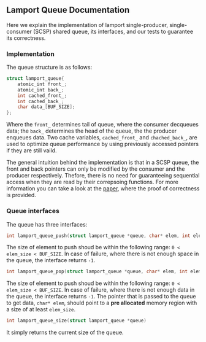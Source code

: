 ## Lamport Queue Documentation
Here we explain the implementation of lamport single-producer, single-consumer (SCSP) shared queue, its interfaces, and our tests to guarantee its correctness. 

### Implementation
The queue structure is as follows:
```C
struct lamport_queue{
    atomic_int front_;
    atomic_int back_;
    int cached_front_;
    int cached_back_;
    char data_[BUF_SIZE];
};
```
Where the `front_` determines tail of queue, where the consumer decqueues data; the `back_` determines the head of the queue, the the producer enqueues data.
Two cache variables, `cached_front_` and `chached_back_`, are used to optimize queue performance by using previously accessed pointers if they are still vaild.

The general intuition behind the implementation is that in a SCSP queue, the front and back pointers can only be modified by the consumer and the producer respectively. Thefore, there is no need for guaranteeing sequential access when they are read by their correpsoing functions. For more information you can take a look at the [paper](https://hal.inria.fr/hal-00911893/document), where the proof of correctness is provided. 

### Queue interfaces
The queue has three interfaces:
```C
int lamport_queue_push(struct lamport_queue *queue, char* elem, int elem_size)
```
The size of element to push shoud be within the following range: `0 < elem_size < BUF_SIZE`.
In case of failure, where there is not enough space in the queue, the interface returns `-1`.

```C
int lamport_queue_pop(struct lamport_queue *queue, char* elem, int elem_size)
```
The size of element to push shoud be within the following range: `0 < elem_size < BUF_SIZE`.
In case of failure, where there is not enough data in the queue, the interface returns `-1`.
The pointer that is passed to the queue to get data, `char* elem`, should point to a **pre allocated** memory region with a size of at least `elem_size`.

```C
int lamport_queue_size(struct lamport_queue *queue)
```
It simply returns the current size of the queue.







